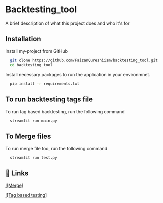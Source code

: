 
# Backtesting_tool

A brief description of what this project does and who it's for

## Installation

Install my-project from GitHub

```bash
  git clone https://github.com/FaizanQureshiism/backtesting_tool.git
  cd backtesting_tool
```



Install necessary packages to run the application in your environmnet.  

```bash
  pip install -r requirements.txt
```




## To run backtesting tags file

To run tag based backtesting, run the following command

```bash
  streamlit run main.py
```

## To Merge files

To run merge file too, run the following command

```bash
  streamlit run test.py
```

## 🔗 Links

[![Merge]](https://testpy-nffjjtgxuep93rvmpa5jme.streamlit.app/)

[![Tag based testing]](https://backtestingtool-kzuapyndvw3d7bnpmkbw6f.streamlit.app/)
